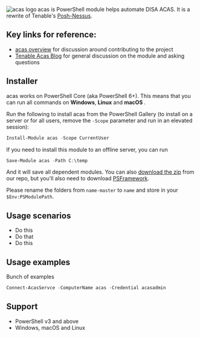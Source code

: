 <img align="left" src=https://user-images.githubusercontent.com/8278033/55955866-d3b64900-5c62-11e9-8175-92a8427d7f94.png alt="acas logo">  acas is PowerShell module helps automate DISA ACAS. It is a rewrite of Tenable's [Posh-Nessus](https://github.com/tenable/Posh-Nessus).

## Key links for reference:

- [acas overview](https://www.ask-acas.info/overview/) for discussion around contributing to the project
- [Tenable Acas Blog](https://www.tenable.com/blog/tenable-selected-for-disa-s-acas-vulnerability-management-solution) for general discussion on the module and asking questions

## Installer

acas works on PowerShell Core (aka PowerShell 6+). This means that you can run all commands on <strong>Windows</strong>, <strong>Linux</strong> and <strong>macOS </strong>.

Run the following to install acas from the PowerShell Gallery (to install on a server or for all users, remove the `-Scope` parameter and run in an elevated session):

```powershell
Install-Module acas -Scope CurrentUser
```

If you need to install this module to an offline server, you can run

```powershell
Save-Module acas -Path C:\temp
```
And it will save all dependent modules. You can also [download the zip](https://github.com/potatoqualitee/acas/archive/master.zip) from our repo, but you'll also need to download [PSFramework](https://github.com/PowershellFrameworkCollective/psframework/archive/development.zip).

Please rename the folders from `name-master` to `name` and store in your `$Env:PSModulePath`.

## Usage scenarios

- Do this
- Do that
- Do this

## Usage examples

Bunch of examples

```powershell
Connect-AcasServce -ComputerName acas -Credential acasadmin
```

## Support

* PowerShell v3 and above
* Windows, macOS and Linux